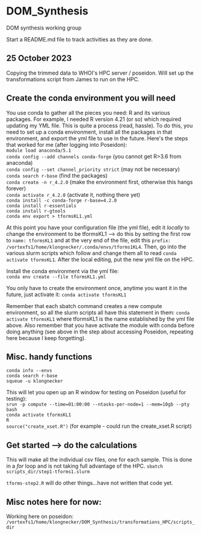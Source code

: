 # DOM_Synthesis
DOM synthesis working group

Start a README.md file to track activities as they are done.
## 25 October 2023
Copying the trimmed data to WHOI's HPC server / poseidon. Will set up the transformations script from James to run on the HPC.

## Create the conda environment you will need
You use conda to gather all the pieces you need: R and its various packages. 
For example, I needed R version 4.21 (or so) which required updating my YML file. 
This is quite a process (read, hassle). To do this, you need to set up a conda environment, install all the packages in that environment, and export the yml file to use in the future. 
Here's the steps that worked for me (after logging into Poseidon):\
```module load anaconda/5.1```\
```conda config --add channels conda-forge``` (you cannot get R>3.6 from anaconda)\
```conda config --set channel_priority strict``` (may not be necessary)\
```conda search r-base``` (find the packages)\
```conda create -n r_4.2.0``` (make the environment first, otherwise this hangs forever)\
```conda activate r_4.2.0``` (activate it, nothing there yet)\
```conda install -c conda-forge r-base=4.2.0```\
```conda install r-essentials``` \
```conda install r-gtools```\
```conda env export > tformsKL1.yml``` 

At this point you have your configuration file (the yml file), edit it *locally* to change the environment to be tformsKL1 --> do this by setting the first row to ```name: tformsKL1``` and at the very end of the file, edit this ```prefix: /vortexfs1/home/klongnecker/.conda/envs/tforms1KL4```. Then, go into the various slurm scripts which follow and change them all to read ```conda activate tformsKL1```. After the local editing, put the new yml file on the HPC.

Install the conda environment via the yml file:\
```conda env create --file tformsKL1.yml```

You only have to create the environment once, anytime you want it in the future, just activate it:
```conda activate tformsKL1```

Remember that each sbatch command creates a new compute environment, so all the slurm scripts all have this statement in them: ```conda activate tformsKL1``` where tformsKL1 is the name established by the yml file above. Also remember that you have activate the module with conda before doing anything (see above in the step about accessing Poseidon, repeating here because I keep forgetting).

## Misc. handy functions
```conda info --envs```\
```conda search r-base```\
```squeue -u klongnecker```

This will let you open up an R window for testing on Poseidon (useful for testing):\
```srun -p compute --time=01:00:00 --ntasks-per-node=1 --mem=10gb --pty bash```\
```conda activate tformsKL1```\
```R```\
```source("create_xset.R")``` (for example - could run the create_xset.R script)

## Get started --> do the calculations
This will make all the individual csv files, one for each sample. This is done in a *for* loop and is not taking full advantage of the HPC.
```sbatch scripts_dir/step1-tforms1.slurm```

```tforms-step2.R``` will do other things...have not written that code yet.

## Misc notes here for now:
Working here on poseidon:
```/vortexfs1/home/klongnecker/DOM_Synthesis/transformations_HPC/scripts_dir```




